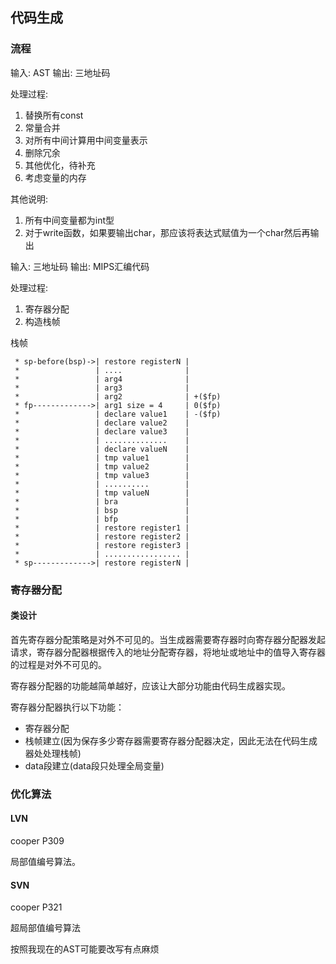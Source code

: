## 代码生成

### 流程

输入: AST
输出: 三地址码

处理过程:

1. 替换所有const
2. 常量合并
3. 对所有中间计算用中间变量表示
4. 删除冗余
5. 其他优化，待补充
6. 考虑变量的内存

其他说明: 

1. 所有中间变量都为int型
2. 对于write函数，如果要输出char，那应该将表达式赋值为一个char然后再输出

输入: 三地址码
输出: MIPS汇编代码

处理过程: 

1. 寄存器分配
2. 构造栈帧

栈帧
```text
 * sp-before(bsp)->| restore registerN |
 *                 | ....              |
 *                 | arg4              |
 *                 | arg3              |
 *                 | arg2              | +($fp)
 * fp------------->| arg1 size = 4     | 0($fp)
 *                 | declare value1    | -($fp)
 *                 | declare value2    |
 *                 | declare value3    |
 *                 | ..............    |
 *                 | declare valueN    |
 *                 | tmp value1        |
 *                 | tmp value2        |
 *                 | tmp value3        |
 *                 | ..........        |
 *                 | tmp valueN        |
 *                 | bra               |
 *                 | bsp               |
 *                 | bfp               |
 *                 | restore register1 |
 *                 | restore register2 |
 *                 | restore register3 |
 *                 | ................. |
 * sp------------->| restore registerN |
```

### 寄存器分配

#### 类设计

首先寄存器分配策略是对外不可见的。当生成器需要寄存器时向寄存器分配器发起请求，寄存器分配器根据传入的地址分配寄存器，将地址或地址中的值导入寄存器的过程是对外不可见的。

寄存器分配器的功能越简单越好，应该让大部分功能由代码生成器实现。

寄存器分配器执行以下功能：

+ 寄存器分配
+ 栈帧建立(因为保存多少寄存器需要寄存器分配器决定，因此无法在代码生成器处处理栈帧)
+ data段建立(data段只处理全局变量)

### 优化算法

#### LVN

cooper P309

局部值编号算法。

#### SVN

cooper P321

超局部值编号算法

按照我现在的AST可能要改写有点麻烦
